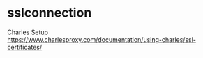 # sslconnection
Charles Setup </br>
https://www.charlesproxy.com/documentation/using-charles/ssl-certificates/

